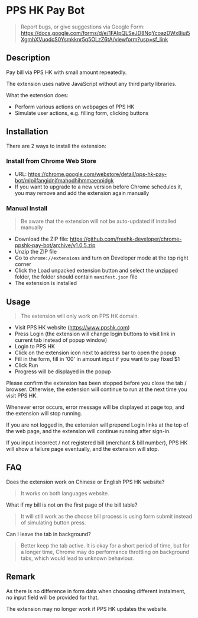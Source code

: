 # PPS HK Pay Bot

> Report bugs, or give suggestions via Google Form: https://docs.google.com/forms/d/e/1FAIpQLSeJD8NqYcoazDWx8iui5XgmhXVuodcS0Ysmkknr5q5OLzZ6tA/viewform?usp=sf_link

## Description

Pay bill via PPS HK with small amount repeatedly.

The extension uses native JavaScript without any third party libraries.

What the extension does:
- Perform various actions on webpages of PPS HK
- Simulate user actions, e.g. filling form, clicking buttons

## Installation

There are 2 ways to install the extension:

### Install from Chrome Web Store

- URL: <https://chrome.google.com/webstore/detail/pps-hk-pay-bot/mlpilfangidnjfmahodhihmmaenpidgk>
- If you want to upgrade to a new version before Chrome schedules it, you may remove and add the extension again manually

### Manual Install

> Be aware that the extension will not be auto-updated if installed manually

- Download the ZIP file: <https://github.com/freehk-developer/chrome-ppshk-pay-bot/archive/v1.0.5.zip>
- Unzip the ZIP file
- Go to `chrome://extensions` and turn on Developer mode at the top right corner
- Click the Load unpacked extension button and select the unzipped folder, the folder should contain `manifest.json` file
- The extension is installed

## Usage

> The extension will only work on PPS HK domain.

- Visit PPS HK website (<https://www.ppshk.com>)
- Press Login (the extension will change login buttons to visit link in current tab instead of popup window)
- Login to PPS HK
- Click on the extension icon next to address bar to open the popup
- Fill in the form, fill in '00' in amount input if you want to pay fixed $1
- Click Run
- Progress will be displayed in the popup

Please confirm the extension has been stopped before you close the tab / browser.
Otherwise, the extension will continue to run at the next time you visit PPS HK.

Whenever error occurs, error message will be displayed at page top, and the extension will stop running.

If you are not logged in, the extension will prepend Login links at the top of the web page,
and the extension will continue running after sign-in.

If you input incorrect / not registered bill (merchant & bill number),
PPS HK will show a failure page eventually, and the extension will stop.

## FAQ

Does the extension work on Chinese or English PPS HK website?
> It works on both languages website.

What if my bill is not on the first page of the bill table?
> It will still work as the choose bill process is using form submit instead of simulating button press.

Can I leave the tab in background?
> Better keep the tab active. It is okay for a short period of time, but for a longer time, Chrome may do performance throttling on background tabs, which would lead to unknown behaviour.

## Remark

As there is no difference in form data when choosing different instalment, no input field will be provided for that.

The extension may no longer work if PPS HK updates the website.
